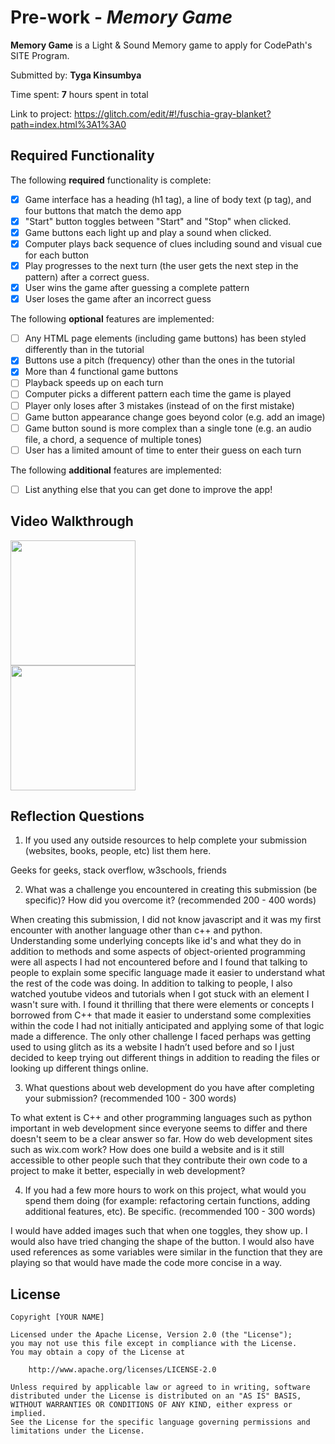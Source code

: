 # Pre-work - *Memory Game*

**Memory Game** is a Light & Sound Memory game to apply for CodePath's SITE Program. 

Submitted by: **Tyga Kinsumbya**

Time spent: **7** hours spent in total

Link to project: https://glitch.com/edit/#!/fuschia-gray-blanket?path=index.html%3A1%3A0

## Required Functionality

The following **required** functionality is complete:

* [x] Game interface has a heading (h1 tag), a line of body text (p tag), and four buttons that match the demo app
* [x] "Start" button toggles between "Start" and "Stop" when clicked. 
* [x] Game buttons each light up and play a sound when clicked. 
* [x] Computer plays back sequence of clues including sound and visual cue for each button
* [x] Play progresses to the next turn (the user gets the next step in the pattern) after a correct guess. 
* [x] User wins the game after guessing a complete pattern
* [x] User loses the game after an incorrect guess

The following **optional** features are implemented:

* [ ] Any HTML page elements (including game buttons) has been styled differently than in the tutorial
* [x] Buttons use a pitch (frequency) other than the ones in the tutorial
* [x] More than 4 functional game buttons
* [ ] Playback speeds up on each turn
* [ ] Computer picks a different pattern each time the game is played
* [ ] Player only loses after 3 mistakes (instead of on the first mistake)
* [ ] Game button appearance change goes beyond color (e.g. add an image)
* [ ] Game button sound is more complex than a single tone (e.g. an audio file, a chord, a sequence of multiple tones)
* [ ] User has a limited amount of time to enter their guess on each turn

The following **additional** features are implemented:

- [ ] List anything else that you can get done to improve the app!

## Video Walkthrough
 <img src="http://g.recordit.co/Ouc2sj9hCL.gif" width=200><br>
  <img src="http://g.recordit.co/J5YKHERPdP.gif" width=200><br>



## Reflection Questions
1. If you used any outside resources to help complete your submission (websites, books, people, etc) list them here. 

Geeks for geeks,
stack overflow,
w3schools,
friends

2. What was a challenge you encountered in creating this submission (be specific)? How did you overcome it? (recommended 200 - 400 words) 

When creating this submission, I did not know javascript and it was my first encounter with another language other than c++ and python. Understanding some underlying concepts like id's and what they do in addition to methods and some aspects of object-oriented programming were all aspects I had not encountered before and I found that talking to people to explain some specific language made it easier to understand what the rest of the code was doing. In addition to talking to people, I also watched youtube videos and tutorials when I got stuck with an element I wasn't sure with. I found it thrilling that there were elements or concepts I borrowed from C++ that made it easier to understand some complexities within the code I had not initially anticipated and applying some of that logic made a difference. The only other challenge I faced perhaps was getting used to using glitch as its a website I hadn’t used before and so I just decided to keep trying out different things in addition to reading the files or looking up different things online.

3. What questions about web development do you have after completing your submission? (recommended 100 - 300 words) 

To what extent is C++ and other programming languages such as python important in web development since everyone seems to differ and there doesn't seem to be a clear answer so far. How do web development sites such as wix.com work? How does one build a website and is it still accessible to other people such that they contribute their own code to a project to make it better, especially in web development?

4. If you had a few more hours to work on this project, what would you spend them doing (for example: refactoring certain functions, adding additional features, etc). Be specific. (recommended 100 - 300 words) 

I would have added images such that when one toggles, they show up. I would also have tried changing the shape of the button. I would also have used references as some variables were similar in the function that they are playing so that would have made the code more concise in a way.



## License

    Copyright [YOUR NAME]

    Licensed under the Apache License, Version 2.0 (the "License");
    you may not use this file except in compliance with the License.
    You may obtain a copy of the License at

        http://www.apache.org/licenses/LICENSE-2.0

    Unless required by applicable law or agreed to in writing, software
    distributed under the License is distributed on an "AS IS" BASIS,
    WITHOUT WARRANTIES OR CONDITIONS OF ANY KIND, either express or implied.
    See the License for the specific language governing permissions and
    limitations under the License.

